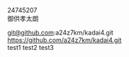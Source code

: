 24745207  
御供孝太朗  

git@github.com:a24z7km/kadai4.git  
https://github.com/a24z7km/kadai4.git  
test1
test2
test3
